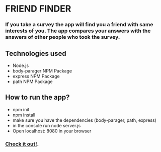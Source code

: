 # **FRIEND FINDER** 
### If you take a survey the app will find you a friend with same interests of you. The app compares your answers with the answers of other people who took the survey.
## **Technologies used**
- Node.js
- body-parager NPM Package 
- express NPM Package
- path NPM Package
## **How to run the app?**
- npm init
- npm install 
- make sure you have the dependencies (body-parager, path, express)
- in the console run node server.js
- Open localhost: 8080 in your browser
### [Check it out!](https://tamilae.github.io/GIPHY-API/).

